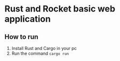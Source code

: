 # Rust and Rocket basic web application
## How to run

1. Install Rust and Cargo in your pc
2. Run the command `cargo run`
